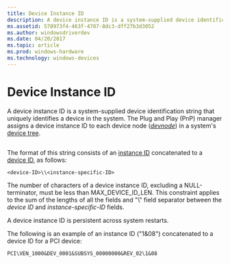 ```yaml
---
title: Device Instance ID
description: A device instance ID is a system-supplied device identification string that uniquely identifies a device in the system.
ms.assetid: 578973f4-463f-4707-8dc3-dff27b3d3052
ms.author: windowsdriverdev
ms.date: 04/20/2017
ms.topic: article
ms.prod: windows-hardware
ms.technology: windows-devices
---
```


# Device Instance ID


A device instance ID is a system-supplied device identification string that uniquely identifies a device in the system. The Plug and Play (PnP) manager assigns a device instance ID to each device node ([*devnode*](https://msdn.microsoft.com/library/windows/hardware/ff556277#wdkgloss-devnode)) in a system's [device tree](https://msdn.microsoft.com/library/windows/hardware/ff543194).

## <a href="" id="ddk-device-instance-ids-dg"></a>


The format of this string consists of an [instance ID](instance-ids.md) concatenated to a [device ID](device-ids.md), as follows:

`<device-ID>\\<instance-specific-ID>`

The number of characters of a device instance ID, excluding a NULL-terminator, must be less than MAX\_DEVICE\_ID\_LEN. This constraint applies to the sum of the lengths of all the fields and "\\" field separator between the *device ID* and *instance-specific-ID* fields.

A device instance ID is persistent across system restarts.

The following is an example of an instance ID ("1&08") concatenated to a device ID for a PCI device:

`PCI\VEN_1000&DEV_0001&SUBSYS_00000000&REV_02\1&08`

 

 





